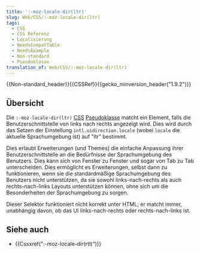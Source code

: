 ```yaml
---
title: ':-moz-locale-dir(ltr)'
slug: Web/CSS/:-moz-locale-dir(ltr)
tags:
  - CSS
  - CSS Referenz
  - Localisierung
  - NeedsCompatTable
  - NeedsExample
  - Non-standard
  - Pseudoklasse
translation_of: Web/CSS/:-moz-locale-dir(ltr)
---
```

{{Non-standard_header}}{{CSSRef}}{{gecko_minversion_header("1.9.2")}}

## Übersicht

Die `:-moz-locale-dir(ltr)` [CSS](/de/docs/Web/CSS) [Pseudoklasse](/de/docs/Web/CSS/pseudo-classes) matcht ein Element, falls die Benutzerschnittstelle von links nach rechts angezeigt wird. Dies wird durch das Setzen der Einstellung `intl.uidirection.locale` (wobei `locale` die aktuelle Sprachumgebung ist) auf "ltr" bestimmt.

Dies erlaubt Erweiterungen (und Themes) die einfache Anpassung ihrer Benutzerschnittstelle an die Bedürfnisse der Sprachumgebung des Benutzers. Dies kann sich von Fenster zu Fenster und sogar von Tab zu Tab unterscheiden. Dies ermöglicht es Erweiterungen, selbst dann zu funktionieren, wenn sie die standardmäßige Sprachumgebung des Benutzers nicht unterstützen, da sie sowohl links-nach-rechts als auch rechts-nach-links Layouts unterstützen können, ohne sich um die Besonderheiten der Sprachumgebung zu sorgen.

Dieser Selektor funktioniert nicht korrekt unter HTML; er matcht immer, unabhängig davon, ob das UI links-nach-rechts oder rechts-nach-links ist.

## Siehe auch

- {{Cssxref(":-moz-locale-dir(rtl)")}}
